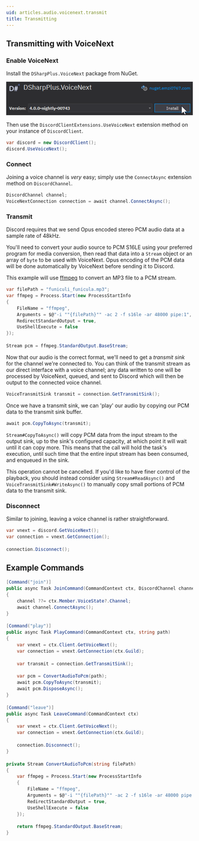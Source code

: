 ```yaml
---
uid: articles.audio.voicenext.transmit
title: Transmitting
---
```


## Transmitting with VoiceNext

### Enable VoiceNext

Install the `DSharpPlus.VoiceNext` package from NuGet.

![NuGet Package Manager][0]

Then use the `DiscordClientExtensions.UseVoiceNext` extension method on your instance of
`DiscordClient`.

```cs
var discord = new DiscordClient();
discord.UseVoiceNext();
```

### Connect

Joining a voice channel is *very* easy; simply use the `ConnectAsync`
extension method on `DiscordChannel`.

```cs
DiscordChannel channel;
VoiceNextConnection connection = await channel.ConnectAsync();
```

### Transmit

Discord requires that we send Opus encoded stereo PCM audio data at a sample rate of 48kHz.

You'll need to convert your audio source to PCM S16LE using your preferred program for media conversion, then read that
data into a `Stream` object or an array of `byte` to be used with VoiceNext. Opus encoding of the PCM data will be done
automatically by VoiceNext before sending it to Discord.

This example will use [ffmpeg][1] to convert an MP3 file to a PCM stream.

```cs
var filePath = "funiculi_funicula.mp3";
var ffmpeg = Process.Start(new ProcessStartInfo
{
    FileName = "ffmpeg",
    Arguments = $@"-i ""{filePath}"" -ac 2 -f s16le -ar 48000 pipe:1",
    RedirectStandardOutput = true,
    UseShellExecute = false
});

Stream pcm = ffmpeg.StandardOutput.BaseStream;
```

Now that our audio is the correct format, we'll need to get a *transmit sink* for the channel we're connected to. You
can think of the transmit stream as our direct interface with a voice channel; any data written to one will be processed
by VoiceNext, queued, and sent to Discord which will then be output to the connected voice channel.

```cs
VoiceTransmitSink transmit = connection.GetTransmitSink();
```

Once we have a transmit sink, we can 'play' our audio by copying our PCM data to the transmit sink buffer.

```cs
await pcm.CopyToAsync(transmit);
```

`Stream#CopyToAsync()` will copy PCM data from the input stream to the output sink, up to the sink's configured
capacity, at which point it will wait until it can copy more. This means that the call will hold the task's execution,
until such time that the entire input stream has been consumed, and enqueued in the sink.

This operation cannot be cancelled. If you'd like to have finer control of the playback, you should instead consider
using `Stream#ReadAsync()` and `VoiceTransmitSink#WriteAsync()` to manually copy small portions of PCM data to the
transmit sink.

### Disconnect

Similar to joining, leaving a voice channel is rather straightforward.

```cs
var vnext = discord.GetVoiceNext();
var connection = vnext.GetConnection();

connection.Disconnect();
```

## Example Commands

```cs
[Command("join")]
public async Task JoinCommand(CommandContext ctx, DiscordChannel channel = null)
{
    channel ??= ctx.Member.VoiceState?.Channel;
    await channel.ConnectAsync();
}

[Command("play")]
public async Task PlayCommand(CommandContext ctx, string path)
{
    var vnext = ctx.Client.GetVoiceNext();
    var connection = vnext.GetConnection(ctx.Guild);

    var transmit = connection.GetTransmitSink();
 
    var pcm = ConvertAudioToPcm(path);
    await pcm.CopyToAsync(transmit);
    await pcm.DisposeAsync();
}

[Command("leave")]
public async Task LeaveCommand(CommandContext ctx)
{
    var vnext = ctx.Client.GetVoiceNext();
    var connection = vnext.GetConnection(ctx.Guild);

    connection.Disconnect();
}

private Stream ConvertAudioToPcm(string filePath)
{
    var ffmpeg = Process.Start(new ProcessStartInfo
    {
        FileName = "ffmpeg",
        Arguments = $@"-i ""{filePath}"" -ac 2 -f s16le -ar 48000 pipe:1",
        RedirectStandardOutput = true,
        UseShellExecute = false
    });

    return ffmpeg.StandardOutput.BaseStream;
}
```

<!-- LINKS -->
[0]: ../../../images/voicenext_transmit_01.png
[1]: https://ffmpeg.org/about.html
